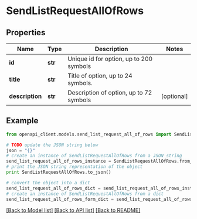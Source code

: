 # SendListRequestAllOfRows


## Properties
Name | Type | Description | Notes
------------ | ------------- | ------------- | -------------
**id** | **str** | Unique id for option, up to 200 symbols | 
**title** | **str** | Title of option, up to 24 symbols. | 
**description** | **str** | Description of option, up to 72 symbols | [optional] 

## Example

```python
from openapi_client.models.send_list_request_all_of_rows import SendListRequestAllOfRows

# TODO update the JSON string below
json = "{}"
# create an instance of SendListRequestAllOfRows from a JSON string
send_list_request_all_of_rows_instance = SendListRequestAllOfRows.from_json(json)
# print the JSON string representation of the object
print SendListRequestAllOfRows.to_json()

# convert the object into a dict
send_list_request_all_of_rows_dict = send_list_request_all_of_rows_instance.to_dict()
# create an instance of SendListRequestAllOfRows from a dict
send_list_request_all_of_rows_form_dict = send_list_request_all_of_rows.from_dict(send_list_request_all_of_rows_dict)
```
[[Back to Model list]](../README.md#documentation-for-models) [[Back to API list]](../README.md#documentation-for-api-endpoints) [[Back to README]](../README.md)


